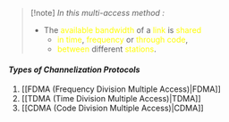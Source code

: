  >[!note] *In this multi-access method :*
>- The <span style="color:#fffd01">available bandwidth</span> of a <span style="color:#fffd01">link</span> is <span style="color:#fffd01">shared</span> 
>	- <span style="color:#fffd01">in time</span>, <span style="color:#fffd01">frequency</span> or <span style="color:#fffd01">through code</span>,
>	- <span style="color:#fffd01">between</span> different <span style="color:#fffd01">stations</span>.
#### *Types of Channelization Protocols*

1. [[FDMA (Frequency Division Multiple Access)|FDMA]]
2. [[TDMA (Time Division Multiple Access)|TDMA]]
3. [[CDMA (Code Division Multiple Access)|CDMA]]